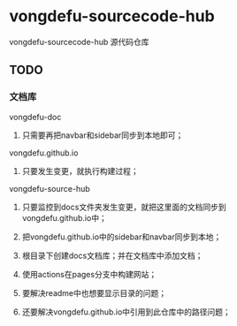 # vongdefu-sourcecode-hub

vongdefu-sourcecode-hub 源代码仓库


## TODO

### 文档库

vongdefu-doc
1. 只需要再把navbar和sidebar同步到本地即可；


vongdefu.github.io
1. 只要发生变更，就执行构建过程；


vongdefu-source-hub

1. 只要监控到docs文件夹发生变更，就把这里面的文档同步到vongdefu.github.io中；
2. 把vongdefu.github.io中的sidebar和navbar同步到本地；


1. 根目录下创建docs文档库；并在文档库中添加文档；
2. 使用actions在pages分支中构建网站；
3. 要解决readme中也想要显示目录的问题；
4. 还要解决vongdefu.github.io中引用到此仓库中的路径问题；
